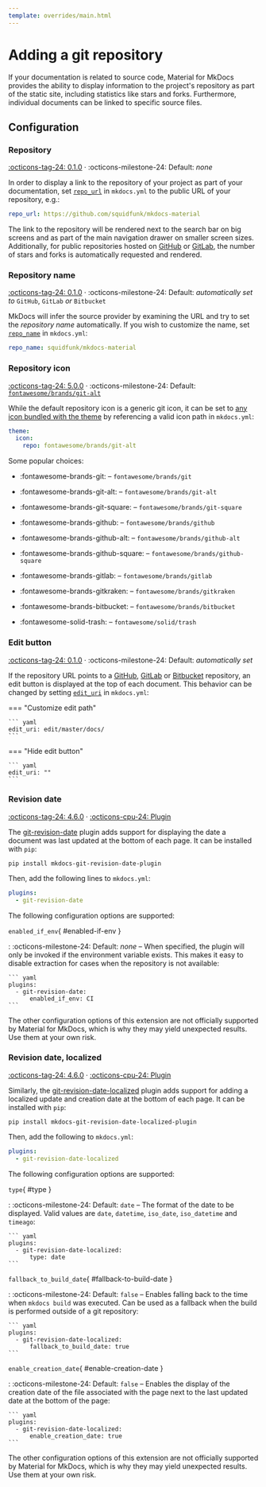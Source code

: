 ```yaml
---
template: overrides/main.html
---
```


# Adding a git repository

If your documentation is related to source code, Material for MkDocs provides
the ability to display information to the project's repository as part of the
static site, including statistics like stars and forks. Furthermore, individual
documents can be linked to specific source files.

## Configuration

### Repository

[:octicons-tag-24: 0.1.0][repo_url support] ·
:octicons-milestone-24: Default: _none_

In order to display a link to the repository of your project as part of your
documentation, set [`repo_url`][repo_url] in `mkdocs.yml` to the public URL of
your repository, e.g.:

``` yaml
repo_url: https://github.com/squidfunk/mkdocs-material
```

The link to the repository will be rendered next to the search bar on big
screens and as part of the main navigation drawer on smaller screen sizes.
Additionally, for public repositories hosted on [GitHub] or [GitLab], the
number of stars and forks is automatically requested and rendered.

  [repo_url support]: https://github.com/squidfunk/mkdocs-material/releases/tag/0.1.0
  [repo_url]: https://www.mkdocs.org/user-guide/configuration/#repo_url

### Repository name

[:octicons-tag-24: 0.1.0][repo_name support] ·
:octicons-milestone-24: Default: _automatically set to_ `GitHub`, `GitLab` _or_
`Bitbucket`

MkDocs will infer the source provider by examining the URL and try to set the
_repository name_ automatically. If you wish to customize the name, set
[`repo_name`][repo_name] in `mkdocs.yml`:

``` yaml
repo_name: squidfunk/mkdocs-material
```

  [repo_name support]: https://github.com/squidfunk/mkdocs-material/releases/tag/0.1.0
  [repo_name]: https://www.mkdocs.org/user-guide/configuration/#repo_name

### Repository icon

[:octicons-tag-24: 5.0.0][icon.repo support] ·
:octicons-milestone-24: Default:
[`fontawesome/brands/git-alt`][icon.repo default]

While the default repository icon is a generic git icon, it can be set to
[any icon bundled with the theme][custom icons] by referencing a valid icon
path in `mkdocs.yml`:

``` yaml
theme:
  icon:
    repo: fontawesome/brands/git-alt
```

Some popular choices:

- :fontawesome-brands-git: – `fontawesome/brands/git`
- :fontawesome-brands-git-alt: – `fontawesome/brands/git-alt`
- :fontawesome-brands-git-square: – `fontawesome/brands/git-square`
- :fontawesome-brands-github: – `fontawesome/brands/github`
- :fontawesome-brands-github-alt: – `fontawesome/brands/github-alt`
- :fontawesome-brands-github-square: – `fontawesome/brands/github-square`
- :fontawesome-brands-gitlab: – `fontawesome/brands/gitlab`
- :fontawesome-brands-gitkraken: – `fontawesome/brands/gitkraken`
- :fontawesome-brands-bitbucket: – `fontawesome/brands/bitbucket`
- :fontawesome-solid-trash: – `fontawesome/solid/trash`

  [icon.repo support]: https://github.com/squidfunk/mkdocs-material/releases/tag/5.0.0
  [icon.repo default]: https://github.com/squidfunk/mkdocs-material/blob/master/material/.icons/fontawesome/brands/git-alt.svg
  [custom icons]: https://github.com/squidfunk/mkdocs-material/tree/master/material/.icons

### Edit button

[:octicons-tag-24: 0.1.0][edit_uri support] ·
:octicons-milestone-24: Default: _automatically set_

If the repository URL points to a [GitHub], [GitLab] or [Bitbucket] repository,
an edit button is displayed at the top of each document. This behavior can be
changed by setting [`edit_uri`][edit_uri] in `mkdocs.yml`:

=== "Customize edit path"

    ``` yaml
    edit_uri: edit/master/docs/
    ```

=== "Hide edit button"

    ``` yaml
    edit_uri: ""
    ```

  [edit_uri support]: https://github.com/squidfunk/mkdocs-material/releases/tag/0.1.0
  [edit_uri]: https://www.mkdocs.org/user-guide/configuration/#edit_uri
  [GitHub]: https://github.com/
  [GitLab]: https://about.gitlab.com/
  [Bitbucket]: https://bitbucket.org/

### Revision date

[:octicons-tag-24: 4.6.0][git-revision-date support] ·
[:octicons-cpu-24: Plugin][git-revision-date]

The [git-revision-date] plugin adds support for displaying the date a
document was last updated at the bottom of each page. It can be installed
with `pip`:

```
pip install mkdocs-git-revision-date-plugin
```

Then, add the following lines to `mkdocs.yml`:

``` yaml
plugins:
  - git-revision-date
```

The following configuration options are supported:

`enabled_if_env`{ #enabled-if-env }

:   :octicons-milestone-24: Default: _none_ – When specified, the plugin will
    only be invoked if the environment variable exists. This makes it easy to
    disable extraction for cases when the repository is not available:

    ``` yaml
    plugins:
      - git-revision-date:
          enabled_if_env: CI
    ```

The other configuration options of this extension are not officially supported
by Material for MkDocs, which is why they may yield unexpected results. Use
them at your own risk.

  [git-revision-date support]: https://github.com/squidfunk/mkdocs-material/releases/tag/4.6.0
  [git-revision-date]: https://github.com/zhaoterryy/mkdocs-git-revision-date-plugin

### Revision date, localized

[:octicons-tag-24: 4.6.0][git-revision-date-localized support] ·
[:octicons-cpu-24: Plugin][git-revision-date-localized]

Similarly, the [git-revision-date-localized] plugin adds support for adding
a localized update and creation date at the bottom of each page. It can be
installed with `pip`:

```
pip install mkdocs-git-revision-date-localized-plugin
```

Then, add the following to `mkdocs.yml`:

``` yaml
plugins:
  - git-revision-date-localized
```

The following configuration options are supported:

`type`{ #type }

:   :octicons-milestone-24: Default: `date` – The format of the date to be
    displayed. Valid values are `date`, `datetime`, `iso_date`, `iso_datetime`
    and `timeago`:

    ``` yaml
    plugins:
      - git-revision-date-localized:
          type: date
    ```

`fallback_to_build_date`{ #fallback-to-build-date }

:   :octicons-milestone-24: Default: `false` – Enables falling back to
    the time when `mkdocs build` was executed. Can be used as a fallback when
    the build is performed outside of a git repository:

    ``` yaml
    plugins:
      - git-revision-date-localized:
          fallback_to_build_date: true
    ```

`enable_creation_date`{ #enable-creation-date }

:   :octicons-milestone-24: Default: `false` – Enables the display of the
    creation date of the file associated with the page next to the last updated
    date at the bottom of the page:

    ``` yaml
    plugins:
      - git-revision-date-localized:
          enable_creation_date: true
    ```


The other configuration options of this extension are not officially supported
by Material for MkDocs, which is why they may yield unexpected results. Use
them at your own risk.

  [git-revision-date-localized support]: https://github.com/squidfunk/mkdocs-material/releases/tag/4.6.0
  [git-revision-date-localized]: https://github.com/timvink/mkdocs-git-revision-date-localized-plugin
